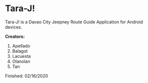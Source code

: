 # Tara-J!
Tara-J! is a Davao City Jeepney Route Guide Application for Android devices.

**Creators:**
1. Apellado
2. Balagot
3. Lacuesta
4. Olanolan
5. Tan

Finished: 02/16/2020
